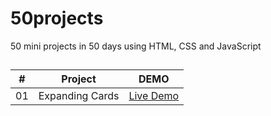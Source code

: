 ﻿# 50projects

50 mini projects in 50 days using HTML, CSS and JavaScript

##

| # | Project | DEMO |
| --- | --- | --- |
| 01 | Expanding Cards | [Live Demo](https://jayredk.github.io/50projects/01-expanding_cards) |

